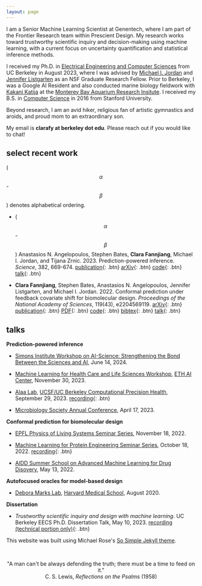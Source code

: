 ```yaml
---
layout: page
---
```


<script
  src="https://cdn.mathjax.org/mathjax/latest/MathJax.js?config=TeX-AMS-MML_HTMLorMML"
  type="text/javascript">
</script>

I am a Senior Machine Learning Scientist at Genentech, where I am part of the Frontier Research team within Prescient Design. My research works toward trustworthy scientific inquiry and decision-making using machine learning, with a current focus on uncertainty quantification and statistical inference methods. 

I received my Ph.D. in [Electrical Engineering and Computer Sciences](https://eecs.berkeley.edu) from UC Berkeley in August 2023, where I was advised by [Michael I. Jordan](https://people.eecs.berkeley.edu/~jordan/) and [Jennifer Listgarten](http://www.jennifer.listgarten.com/) as an NSF Graduate Research Fellow. Prior to Berkeley, I was a Google AI Resident and also conducted marine biology fieldwork with [Kakani Katija](https://www.mbari.org/katija-kakani/) at the [Monterey Bay Aquarium Research Insitute](https://www.mbari.org/). I received my B.S. in [Computer Science](https://cs.stanford.edu/) in 2016 from Stanford University. 

Beyond research, I am an avid hiker, religious fan of artistic gymnastics and aroids, and proud mom to an extraordinary son.

My email is **clarafy at berkeley dot edu**. Please reach out if you would like to chat!

## select recent work

($$\alpha$$-$$\beta$$) denotes alphabetical ordering.

- ($$\alpha$$-$$\beta$$) Anastasios N. Angelopoulos, Stephen Bates, **Clara Fannjiang**, Michael I. Jordan, and Tijana Zrnic. 2023. Prediction-powered inference. *Science*, 382, 669-674. [publication](https://www.science.org/doi/10.1126/science.adi6000){: .btn} [arXiv](https://arxiv.org/abs/2301.09633){: .btn} [code](https://github.com/aangelopoulos/ppi_py){: .btn} [talk](https://www.youtube.com/watch?v=TlFpVpFx7JY){: .btn}

- **Clara Fannjiang**, Stephen Bates, Anastasios N. Angelopoulos, Jennifer Listgarten, and Michael I. Jordan. 2022. Conformal prediction under feedback covariate shift for biomolecular design. *Proceedings of the National Academy of Sciences*, 119(43), e2204569119. [arXiv](https://arxiv.org/abs/2202.03613){: .btn} [publication](https://www.pnas.org/doi/10.1073/pnas.2204569119){: .btn} [PDF](/research/pnas_2022.pdf){: .btn} [code](https://github.com/clarafy/conformal-for-design){: .btn} [bibtex](/bibtex/fannjiang2022conformal.bib){: .btn} [talk](https://www.youtube.com/watch?v=AOyDjBSQjhk){: .btn}  
<!-- Proteins and other biomolecules are being designed today based on predictive models of fitness. We develop a method for uncertainty quantification for the predictions for these designed objects, which have finite-sample guarantees of statistical validity for any fitness model and any design algorithm. -->

## talks

**Prediction-powered inference**

- [Simons Institute Workshop on AI-Science: Strengthening the Bond Between the Sciences and AI](https://simons.berkeley.edu/workshops/aiscience-strengthening-bond-between-sciences-artificial-intelligence), June 14, 2024.

- [Machine Learning for Health Care and Life Sciences Workshop](https://ai.ethz.ch/details.industry-research-workshop-machine-learning-for-health-care-and-life-sciences.69673.html), [ETH AI Center](https://ai.ethz.ch/), November 30, 2023.

- [Alaa Lab](https://ahmedmalaa.github.io/), [UCSF/UC Berkeley Computational Precision Health](https://computationalhealth.berkeley.edu/), September 29, 2023. [recording](https://www.youtube.com/watch?v=TlFpVpFx7JY){: .btn}

- [Microbiology Society Annual Conference](https://microbiologysociety.org/event/annual-conference/annual-conference-2023.html), April 17, 2023.
<!-- [recording](https://www.youtube.com/watch?v=FW5l5xEYETY){: .btn} -->

**Conformal prediction for biomolecular design**

- [EPFL Physics of Living Systems Seminar Series](https://pols.epfl.ch/physics-of-living-systems-seminars/pols-data-seminar-series/), November 18, 2022.

- [Machine Learning for Protein Engineering Seminar Series](https://www.ml4proteinengineering.com/), October 18, 2022. [recording](https://www.youtube.com/watch?v=AOyDjBSQjhk){: .btn}

- [AIDD Summer School on Advanced Machine Learning for Drug Disovery](https://www.idsia.ch/idsia_en/highlights/events/2022/2022-05-7.html), May 13, 2022.

**Autofocused oracles for model-based design**

- [Debora Marks Lab](https://www.deboramarkslab.com/), [Harvard Medical School](https://sysbio.med.harvard.edu/), August 2020.

**Dissertation**

- *Trustworthy scientific inquiry and design with machine learning*. UC Berkeley EECS Ph.D. Dissertation Talk, May 10, 2023. [recording (technical portion only)](https://youtu.be/Wjdusvetyhs){: .btn}

This website was built using Michael Rose's [So Simple Jekyll theme](https://github.com/mmistakes/so-simple-theme).

<br>

<p style="text-align: center;">
"A man can't be always defending the truth; there must be a time to feed on it."<br>
C. S. Lewis, <em>Reflections on the Psalms</em> (1958)<br>
</p>
